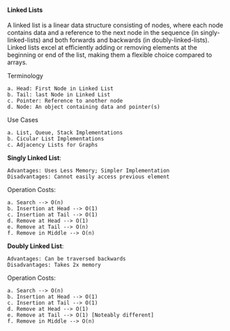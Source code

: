 #### Linked Lists

A linked list is a linear data structure consisting of nodes, where each node contains data and a reference to the next node in the sequence (in singly-linked-lists) and both forwards and backwards (in doubly-linked-lists). Linked lists excel at efficiently adding or removing elements at the beginning or end of the list, making them a flexible choice compared to arrays.

Terminology

    a. Head: First Node in Linked List
    b. Tail: last Node in Linked List
    c. Pointer: Reference to another node
    d. Node: An object containing data and pointer(s)

Use Cases

    a. List, Queue, Stack Implementations
    b. Cicular List Implementations
    c. Adjacency Lists for Graphs

**Singly Linked List**: 

    Advantages: Uses Less Memory; Simpler Implementation
    Disadvantages: Cannot easily access previous element

Operation Costs:
    
    a. Search --> O(n)
    b. Insertion at Head --> O(1)
    c. Insertion at Tail --> O(1)
    d. Remove at Head --> O(1)
    e. Remove at Tail --> O(n)
    f. Remove in Middle --> O(n)
    
**Doubly Linked List**:  

    Advantages: Can be traversed backwards
    Disadvantages: Takes 2x memory
    
Operation Costs:
    
    a. Search --> O(n)
    b. Insertion at Head --> O(1)
    c. Insertion at Tail --> O(1)
    d. Remove at Head --> O(1)
    e. Remove at Tail --> O(1) [Noteably different]
    f. Remove in Middle --> O(n)
